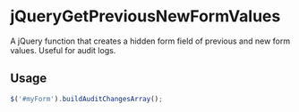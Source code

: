 # jQueryGetPreviousNewFormValues
A jQuery function that creates a hidden form field of previous and new form values.  Useful for audit logs.

## Usage

``` javascript
$('#myForm').buildAuditChangesArray(); 
